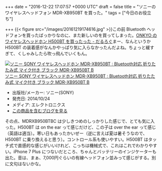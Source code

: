 
+++
date = "2016-12-22 17:07:57 +0000 UTC"
draft = false
title = "ソニーのワイヤレスヘッドフォン MDR-XB950BT を買った。"
tags = ["今日のお役立ち"]

+++
{{< figure src="/images/20161219174616.jpg"  >}}この前 Bluetooth ヘッドフォンを買ったばっかりなのに、また新しいのを買ってしまった。[ONKYO のワイヤレスヘッドホン H500BT を買ったった - だるろぐ](https://blog.daruyanagi.jp/entry/2016/11/11/143809)まー、なんというか H500BT の装着感がなんかやっぱり気に入らなかったんだよね。ちょっと緩すぎて、くしゃみしたら吹っ飛んでいくもん。<div class="hatena-asin-detail"><a href="http://www.amazon.co.jp/exec/obidos/ASIN/B00MCHE38O/bestylesnet-22/"><img src="https://images-fe.ssl-images-amazon.com/images/I/41fGJX0KbGL._SL160_.jpg" class="hatena-asin-detail-image" alt="ソニー SONY ワイヤレスヘッドホン MDR-XB950BT : Bluetooth対応 折りたたみ式 マイク付き ブラック MDR-XB950BT B" title="ソニー SONY ワイヤレスヘッドホン MDR-XB950BT : Bluetooth対応 折りたたみ式 マイク付き ブラック MDR-XB950BT B"/></a><div class="hatena-asin-detail-info"><a href="http://www.amazon.co.jp/exec/obidos/ASIN/B00MCHE38O/bestylesnet-22/">ソニー SONY ワイヤレスヘッドホン MDR-XB950BT : Bluetooth対応 折りたたみ式 マイク付き ブラック MDR-XB950BT B</a><ul><li><span class="hatena-asin-detail-label">出版社/メーカー:</span> ソニー(SONY)</li><li><span class="hatena-asin-detail-label">発売日:</span> 2014/10/24</li><li><span class="hatena-asin-detail-label">メディア:</span> エレクトロニクス</li><li><a href="http://d.hatena.ne.jp/asin/B00MCHE38O/bestylesnet-22" target="_blank">この商品を含むブログを見る</a></li></ul></div><div class="hatena-asin-detail-foot"></div></div>その点、MDRXB950BTBC は少しきつめのしっかりした感じで、とても気に入った。H500BT は on the ear って感じだけど、この子は over the ear って感じ（英語は適当）。寒い日もあったかいぜー（逆に言えば夏は暑そうなので、H500BT に乗り換えると思う）。コントロール系も使いやすい。H500BT はタッチ式で直感的な感じがいいけれど、こっちは機械式で、これはこれでわかりやすい。iPhone 7 Plus につないだところ、ちゃんとバッテリーのインジケーターも出た。音は、まぁ、7,000円ぐらいの有線ヘッドフォン並みって感じがする。別に文句はないかな。


